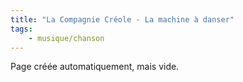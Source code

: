 ```yaml
---
title: "La Compagnie Créole - La machine à danser"
tags:
    - musique/chanson
---
```


Page créée automatiquement, mais vide.
